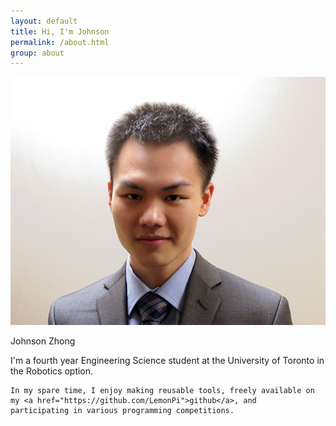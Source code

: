 ```yaml
---
layout: default
title: Hi, I'm Johnson
permalink: /about.html
group: about
---
```


<div class="block" style="min-height:500px;">

<div class="side frames">
<img src="res/self.jpg">
<p>Johnson Zhong</p>
</div>

<div class="text-block">
<p>
	I'm a fourth year Engineering Science student at the University of Toronto in the Robotics option.

	In my spare time, I enjoy making reusable tools, freely available on my <a href="https://github.com/LemonPi">github</a>, and
	participating in various programming competitions. 
</p>
</div>

</div>